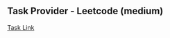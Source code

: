 ## Task Provider - Leetcode (medium)

[Task Link](https://leetcode.com/problems/contiguous-array/description/?envType=daily-question&envId=2024-03-16)